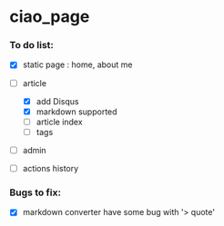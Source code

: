 # ciao_page


### To do list:

- [x] static page : home, about me
- [ ] article
    - [x] add Disqus
    - [x] markdown supported
    - [ ] article index
    - [ ] tags
- [ ] admin
- [ ] actions history


### Bugs to fix:
  
- [x] markdown converter have some bug with '> quote'